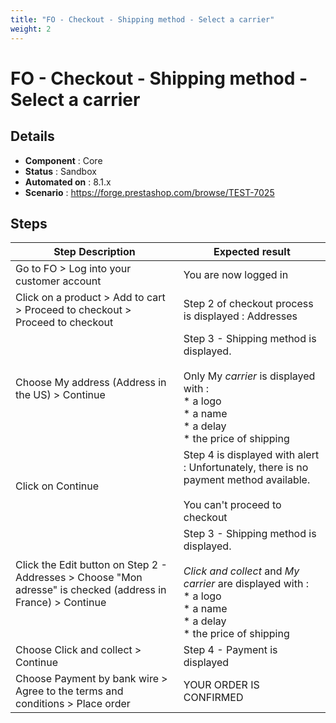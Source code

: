 ```yaml
---
title: "FO - Checkout - Shipping method - Select a carrier"
weight: 2
---
```


# FO - Checkout - Shipping method - Select a carrier
## Details
* **Component** : Core
* **Status** : Sandbox
* **Automated on** : 8.1.x
* **Scenario** : https://forge.prestashop.com/browse/TEST-7025

## Steps
| Step Description | Expected result |
| ----- | ----- |
| Go to FO > Log into your customer account | You are now logged in |
| Click on a product > Add to cart > Proceed to checkout > Proceed to checkout | Step 2 of checkout process is displayed : Addresses |
| Choose My address (Address in the US) > Continue | Step 3 - Shipping method is displayed.<br><br>Only My _carrier_ is displayed with :<br> * a logo<br> * a name<br> * a delay<br> * the price of shipping |
| Click on Continue | Step 4 is displayed with alert : Unfortunately, there is no payment method available.<br><br>You can't proceed to checkout |
| Click the Edit button on Step 2 - Addresses > Choose "Mon adresse" is checked (address in France) > Continue | Step 3 - Shipping method is displayed.<br><br>_Click and collect_ and _My carrier_ are displayed with :<br> * a logo<br> * a name<br> * a delay<br> * the price of shipping |
| Choose Click and collect > Continue | Step 4 - Payment is displayed |
| Choose Payment by bank wire > Agree to the terms and conditions > Place order | YOUR ORDER IS CONFIRMED |
